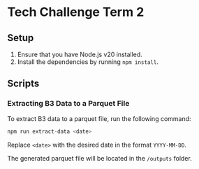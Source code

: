 # Tech Challenge Term 2

## Setup

1. Ensure that you have Node.js v20 installed.
2. Install the dependencies by running `npm install`.

## Scripts

### Extracting B3 Data to a Parquet File

To extract B3 data to a parquet file, run the following command:

```sh
npm run extract-data <date>
```

Replace `<date>` with the desired date in the format `YYYY-MM-DD`.

The generated parquet file will be located in the `/outputs` folder.
